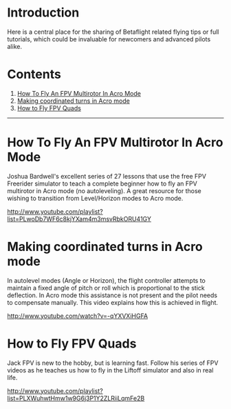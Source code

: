 # Introduction  
Here is a central place for the sharing of Betaflight related flying tips or full tutorials, which could be invaluable for newcomers and advanced pilots alike. 

# Contents
1. [How To Fly An FPV Multirotor In Acro Mode](#how-to-fly-an-fpv-multirotor-in-acro-mode-)
1. [Making coordinated turns in Acro mode](#making-coordinated-turns-in-acro-mode-)
1. [How to Fly FPV Quads](#how-to-fly-fpv-quads-)

***

# How To Fly An FPV Multirotor In Acro Mode

Joshua Bardwell's excellent series of 27 lessons that use the free FPV Freerider simulator to teach a complete beginner how to fly an FPV multirotor in Acro mode (no autoleveling). A great resource for those wishing to transition from Level/Horizon modes to Acro mode.

http://www.youtube.com/playlist?list=PLwoDb7WF6c8kjYXam4m3msvRbkORU41GY

# Making coordinated turns in Acro mode
In autolevel modes (Angle or Horizon), the flight controller attempts to maintain a fixed angle of pitch or roll which is proportional to the stick deflection. In Acro mode this assistance is not present and the pilot needs to compensate manually. This video explains how this is achieved in flight.

http://www.youtube.com/watch?v=-qYXVXiHGFA

# How to Fly FPV Quads
Jack FPV is new to the hobby, but is learning fast. Follow his series of FPV videos as he teaches us how to fly in the Liftoff simulator and also in real life.

http://www.youtube.com/playlist?list=PLXWuhwtHmw1w9G6j3P1Y2ZLRiiLqmFe2B